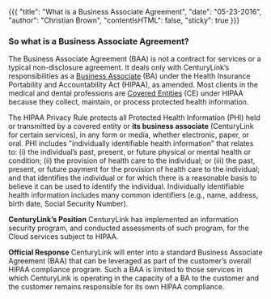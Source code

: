 {{{
  "title": "What is a Business Associate Agreement",
  "date": "05-23-2016",
  "author": "Christian Brown",
  "contentIsHTML": false,
  "sticky": true
}}}

### So what is a Business Associate Agreement?

The Business Associate Agreement (BAA) is not a contract for services or a typical non-disclosure agreement. It deals only with CenturyLink’s responsibilities as a [Business Associate](//www.ctl.io/compliance/hipaa/) (BA) under the Health Insurance Portability and Accountability Act (HIPAA), as amended. Most clients in the medical and dental professions are [Covered Entities](//www.ctl.io/compliance/hipaa/) (CE) under HIPAA because they collect, maintain, or process protected health information.

The HIPAA Privacy Rule protects all Protected Health Information (PHI) held or transmitted by a covered entity or **its business associate** (CenturyLink for certain services), in any form or media, whether electronic, paper, or oral. PHI includes "individually identifiable health information” that relates to: (i) the individual’s past, present, or future physical or mental health or condition; (ii) the provision of health care to the individual; or (iii) the past, present, or future payment for the provision of health care to the individual; and that identifies the individual or for which there is a reasonable basis to believe it can be used to identify the individual. Individually identifiable health information includes many common identifiers (e.g., name, address, birth date, Social Security Number).

**CenturyLink’s Position**
CenturyLink has implemented an information security program, and conducted assessments of such program, for the Cloud services subject to HIPAA.

**Official Response**
CenturyLink will enter into a standard Business Associate Agreement (BAA) that can be leveraged as part of the customer’s overall HIPAA compliance program. Such a BAA is limited to those services in which CenturyLink is operating in the capacity of a BA to the customer and the customer remains responsible for its own HIPAA compliance.
